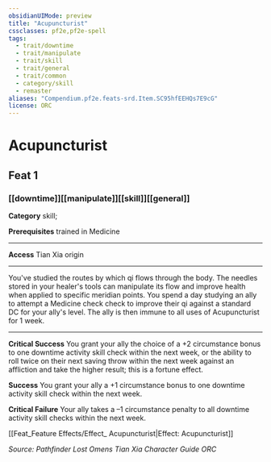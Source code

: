 ```yaml
---
obsidianUIMode: preview
title: "Acupuncturist"
cssclasses: pf2e,pf2e-spell
tags:
  - trait/downtime
  - trait/manipulate
  - trait/skill
  - trait/general
  - trait/common
  - category/skill
  - remaster
aliases: "Compendium.pf2e.feats-srd.Item.SC95hfEEHQs7E9cG"
license: ORC
---
```

# Acupuncturist
## Feat 1
### [[downtime]][[manipulate]][[skill]][[general]]

**Category** skill; 



**Prerequisites** trained in Medicine
* * *
**Access** Tian Xia origin

* * *

You've studied the routes by which qi flows through the body. The needles stored in your healer's tools can manipulate its flow and improve health when applied to specific meridian points. You spend a day studying an ally to attempt a Medicine check check to improve their qi against a standard DC for your ally's level. The ally is then immune to all uses of Acupuncturist for 1 week.

* * *

**Critical Success** You grant your ally the choice of a +2 circumstance bonus to one downtime activity skill check within the next week, or the ability to roll twice on their next saving throw within the next week against an affliction and take the higher result; this is a fortune effect.

**Success** You grant your ally a +1 circumstance bonus to one downtime activity skill check within the next week.

**Critical Failure** Your ally takes a –1 circumstance penalty to all downtime activity skill checks within the next week.

[[Feat_Feature Effects/Effect_ Acupuncturist|Effect: Acupuncturist]]

*Source: Pathfinder Lost Omens Tian Xia Character Guide*
*ORC*